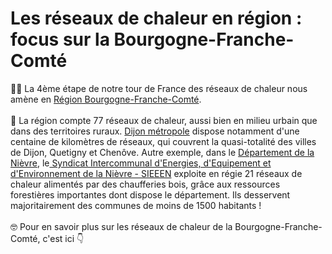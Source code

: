 # Les réseaux de chaleur en région : focus sur la Bourgogne-Franche-Comté

🚴‍♂️ La 4ème étape de notre tour de France des réseaux de chaleur nous amène en [Région Bourgogne-Franche-Comté](https://www.bourgognefranchecomte.fr/).\
\
🔎 La région compte 77 réseaux de chaleur, aussi bien en milieu urbain que dans des territoires ruraux. [Dijon métropole](https://www.dijon-metropole.fr/) dispose notamment d'une centaine de kilomètres de réseaux, qui couvrent la quasi-totalité des villes de Dijon, Quetigny et Chenôve. Autre exemple, dans le [Département de la Nièvre](https://nievre.fr/), le[ Syndicat Intercommunal d'Energies, d'Equipement et d'Environnement de la Nièvre - SIEEEN](https://www.sieeen.fr/) exploite en régie 21 réseaux de chaleur alimentés par des chaufferies bois, grâce aux ressources forestières importantes dont dispose le département. Ils desservent majoritairement des communes de moins de 1500 habitants !\
\
🤓 Pour en savoir plus sur les réseaux de chaleur de la Bourgogne-Franche-Comté, c'est ici 👇
